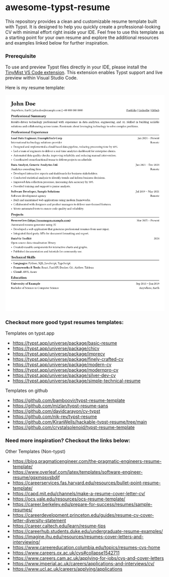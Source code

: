 # awesome-typst-resume

This repository provides a clean and customizable resume template built with Typst. It is designed to help you quickly create a professional-looking CV with minimal effort right inside your IDE. Feel free to use this template as a starting point for your own resume and explore the additional resources and examples linked below for further inspiration.

### Prerequisite
To use and preview Typst files directly in your IDE, please install the [TinyMist VS Code extension](https://marketplace.visualstudio.com/items?itemName=myriad-dreamin.tinymist). This extension enables Typst support and live preview within Visual Studio Code.

Here is my resume template:

![alt text](morriswong/image.png)

### Checkout more good typst resumes templates:

Templates on typst.app
- https://typst.app/universe/package/basic-resume
- https://typst.app/universe/package/chicv
- https://typst.app/universe/package/imprecv
- https://typst.app/universe/package/finely-crafted-cv
- https://typst.app/universe/package/modern-cv
- https://typst.app/universe/package/modernpro-cv
- https://typst.app/universe/package/silver-dev-cv
- https://typst.app/universe/package/simple-technical-resume

Templates on github
- https://github.com/bamboovir/typst-resume-template
- https://github.com/mizlan/typst-resume-sans
- https://github.com/davidcarayon/cv-typst
- https://github.com/nik-rev/typst-resume
- https://github.com/KiranWells/hackable-typst-resume/tree/main
- https://github.com/crystalsolenoid/typst-resume-template

### Need more inspiration? Checkout the links below:

Other Templates (Non-typst)
- https://blog.pragmaticengineer.com/the-pragmatic-engineers-resume-template/
- https://www.overleaf.com/latex/templates/software-engineer-resume/gqxmqsvsbdjf
- https://careerservices.fas.harvard.edu/resources/bullet-point-resume-template/
- https://capd.mit.edu/channels/make-a-resume-cover-letter-cv/
- https://ocs.yale.edu/resources/ocs-resume-template/
- https://career.berkeley.edu/prepare-for-success/resumes/sample-resumes/
- https://careerdevelopment.princeton.edu/guides/resume-cv-cover-letter-diversity-statement
- https://career.caltech.edu/learn/resume-tips
- https://careerhub.students.duke.edu/undergraduate-resume-examples/
- https://imagine.jhu.edu/resources/resumes-cover-letters-and-interviewing/
- https://www.careereducation.columbia.edu/topics/resumes-cvs-home
- https://www.careers.ox.ac.uk/cvs#collapse1542711
- https://www.careers.cam.ac.uk/applying-for-jobs/cvs-and-cover-letters
- https://www.imperial.ac.uk/careers/applications-and-interviews/cv/
- https://www.ucl.ac.uk/careers/applying/applications
